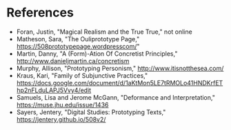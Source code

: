 # References 

* Foran, Justin, "Magical Realism and the True True," not online 
* Matheson, Sara, "The Ouliprototype Page," https://508prototypepage.wordpresscom/" 
* Martin, Danny, "A (Form)-Ation Of Concretist Principles," http://www.danieljmartin.ca/concretism
* Murphy, Allison, "Prototyping Personism," http://www.itisnotthesea.com/
* Kraus, Kari, "Family of Subjunctive Practices," https://docs.google.com/document/d/1aKtMon5LE7tRMOLo41HNDKrfEThp2nFLduLAPJ5Vvy4/edit
* Samuels, Lisa and Jerome McGann, "Deformance and Interpretation," https://muse.jhu.edu/issue/1436
* Sayers, Jentery, "Digital Studies: Prototyping Texts," https://jentery.github.io/508v2/